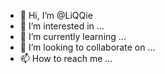 - 👋 Hi, I’m @LiQQie
- 👀 I’m interested in ...
- 🌱 I’m currently learning ...
- 💞️ I’m looking to collaborate on ...
- 📫 How to reach me ...

<!---
LiQQie/LiQQie is a ✨ special ✨ repository because its `README.md` (this file) appears on your GitHub profile.
You can click the Preview link to take a look at your changes.
--->

